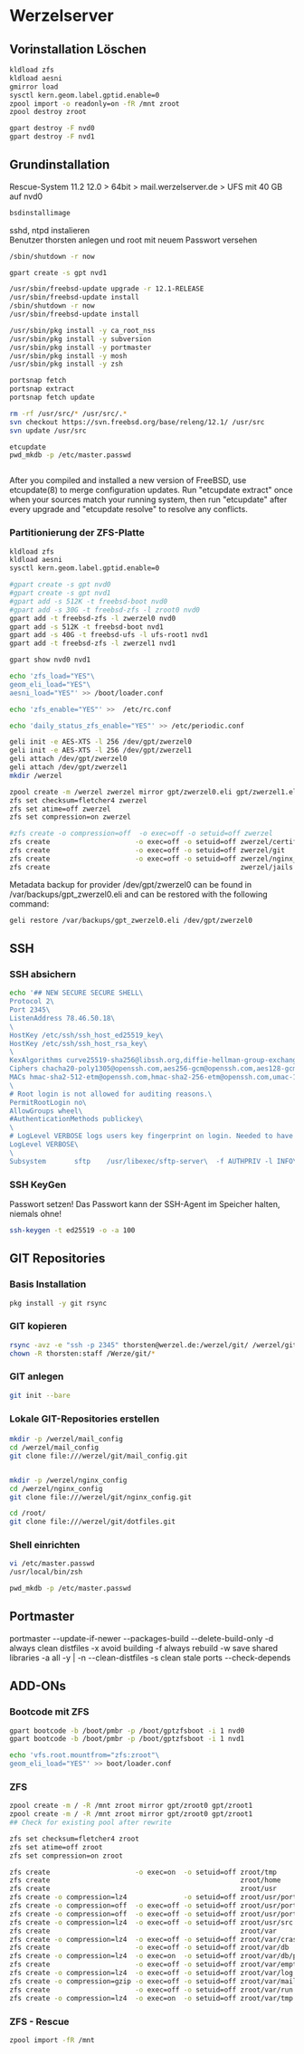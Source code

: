 # Werzelserver
## Vorinstallation Löschen
```sh  
kldload zfs
kldload aesni
gmirror load
sysctl kern.geom.label.gptid.enable=0
zpool import -o readonly=on -fR /mnt zroot
zpool destroy zroot

gpart destroy -F nvd0
gpart destroy -F nvd1
```
## Grundinstallation
Rescue-System 11.2
12.0 > 64bit > mail.werzelserver.de > UFS mit 40 GB auf nvd0
```sh
bsdinstallimage
```

sshd, ntpd instalieren  
Benutzer thorsten anlegen und root mit neuem Passwort versehen

```sh
/sbin/shutdown -r now

gpart create -s gpt nvd1

/usr/sbin/freebsd-update upgrade -r 12.1-RELEASE
/usr/sbin/freebsd-update install
/sbin/shutdown -r now
/usr/sbin/freebsd-update install

/usr/sbin/pkg install -y ca_root_nss
/usr/sbin/pkg install -y subversion
/usr/sbin/pkg install -y portmaster
/usr/sbin/pkg install -y mosh
/usr/sbin/pkg install -y zsh

portsnap fetch
portsnap extract
portsnap fetch update

rm -rf /usr/src/* /usr/src/.*
svn checkout https://svn.freebsd.org/base/releng/12.1/ /usr/src
svn update /usr/src

etcupdate
pwd_mkdb -p /etc/master.passwd



```

After you compiled and installed a new version of FreeBSD, use etcupdate(8) to merge
configuration updates.
Run "etcupdate extract" once when your sources match your running system, then run
"etcupdate" after every upgrade and "etcupdate resolve" to resolve any conflicts.

### Partitionierung der ZFS-Platte
```sh  
kldload zfs
kldload aesni
sysctl kern.geom.label.gptid.enable=0

#gpart create -s gpt nvd0
#gpart create -s gpt nvd1
#gpart add -s 512K -t freebsd-boot nvd0
#gpart add -s 30G -t freebsd-zfs -l zroot0 nvd0
gpart add -t freebsd-zfs -l zwerzel0 nvd0
gpart add -s 512K -t freebsd-boot nvd1
gpart add -s 40G -t freebsd-ufs -l ufs-root1 nvd1
gpart add -t freebsd-zfs -l zwerzel1 nvd1

gpart show nvd0 nvd1

echo 'zfs_load="YES"\
geom_eli_load="YES"\
aesni_load="YES"' >> /boot/loader.conf

echo 'zfs_enable="YES"' >>  /etc/rc.conf

echo 'daily_status_zfs_enable="YES"' >> /etc/periodic.conf

geli init -e AES-XTS -l 256 /dev/gpt/zwerzel0
geli init -e AES-XTS -l 256 /dev/gpt/zwerzel1
geli attach /dev/gpt/zwerzel0
geli attach /dev/gpt/zwerzel1
mkdir /werzel

zpool create -m /werzel zwerzel mirror gpt/zwerzel0.eli gpt/zwerzel1.eli
zfs set checksum=fletcher4 zwerzel
zfs set atime=off zwerzel
zfs set compression=on zwerzel

#zfs create -o compression=off  -o exec=off -o setuid=off zwerzel
zfs create                     -o exec=off -o setuid=off zwerzel/certificates
zfs create                     -o exec=off -o setuid=off zwerzel/git
zfs create                     -o exec=off -o setuid=off zwerzel/nginx_config
zfs create                                               zwerzel/jails
```
Metadata backup for provider /dev/gpt/zwerzel0 can be found in /var/backups/gpt_zwerzel0.eli and can be restored with the following command:
```sh
geli restore /var/backups/gpt_zwerzel0.eli /dev/gpt/zwerzel0
```

## SSH
### SSH absichern
```sh
echo '## NEW SECURE SECURE SHELL\
Protocol 2\
Port 2345\
ListenAddress 78.46.50.18\
\
HostKey /etc/ssh/ssh_host_ed25519_key\
HostKey /etc/ssh/ssh_host_rsa_key\
\
KexAlgorithms curve25519-sha256@libssh.org,diffie-hellman-group-exchange-sha256\
Ciphers chacha20-poly1305@openssh.com,aes256-gcm@openssh.com,aes128-gcm@openssh.com,aes256-ctr,aes192-ctr,aes128-ctr\
MACs hmac-sha2-512-etm@openssh.com,hmac-sha2-256-etm@openssh.com,umac-128-etm@openssh.com\
\
# Root login is not allowed for auditing reasons.\
PermitRootLogin no\
AllowGroups wheel\
#AuthenticationMethods publickey\
\
# LogLevel VERBOSE logs users key fingerprint on login. Needed to have a clear audit track of which key was using to log in.\
LogLevel VERBOSE\
\
Subsystem       sftp    /usr/libexec/sftp-server\  -f AUTHPRIV -l INFO\' >> /etc/ssh/sshd_config
```

### SSH KeyGen
Passwort setzen!
Das Passwort kann der SSH-Agent im Speicher halten, niemals ohne!
```sh
ssh-keygen -t ed25519 -o -a 100
```

## GIT Repositories
### Basis Installation
```sh
pkg install -y git rsync
```
### GIT kopieren
```sh
rsync -avz -e "ssh -p 2345" thorsten@werzel.de:/werzel/git/ /werzel/git/
chown -R thorsten:staff /Werze/git/*
```
### GIT anlegen
```sh
git init --bare
```

### Lokale GIT-Repositories erstellen
####
```sh
mkdir -p /werzel/mail_config
cd /werzel/mail_config
git clone file:///werzel/git/mail_config.git


mkdir -p /werzel/nginx_config
cd /werzel/nginx_config
git clone file:///werzel/git/nginx_config.git

cd /root/
git clone file:///werzel/git/dotfiles.git

```
### Shell einrichten
```sh
vi /etc/master.passwd
/usr/local/bin/zsh

pwd_mkdb -p /etc/master.passwd
```

## Portmaster
portmaster
--update-if-newer
--packages-build
--delete-build-only
-d always clean distfiles
-x avoid building
-f always rebuild
-w save shared libraries
-a all
-y | -n
--clean-distfiles
-s clean stale ports
--check-depends

## ADD-ONs
### Bootcode mit ZFS
```sh
gpart bootcode -b /boot/pmbr -p /boot/gptzfsboot -i 1 nvd0
gpart bootcode -b /boot/pmbr -p /boot/gptzfsboot -i 1 nvd1

echo 'vfs.root.mountfrom="zfs:zroot"\
geom_eli_load="YES"' >> boot/loader.conf
```

### ZFS
```sh
zpool create -m / -R /mnt zroot mirror gpt/zroot0 gpt/zroot1
zpool create -m / -R /mnt zroot mirror gpt/zroot0 gpt/zroot1
## Check for existing pool after rewrite

zfs set checksum=fletcher4 zroot
zfs set atime=off zroot
zfs set compression=on zroot

zfs create                     -o exec=on  -o setuid=off zroot/tmp
zfs create                                               zroot/home
zfs create                                               zroot/usr
zfs create -o compression=lz4              -o setuid=off zroot/usr/ports
zfs create -o compression=off  -o exec=off -o setuid=off zroot/usr/ports/distfiles
zfs create -o compression=off  -o exec=off -o setuid=off zroot/usr/ports/packages
zfs create -o compression=lz4  -o exec=off -o setuid=off zroot/usr/src
zfs create                                               zroot/var
zfs create -o compression=lz4  -o exec=off -o setuid=off zroot/var/crash
zfs create                     -o exec=off -o setuid=off zroot/var/db
zfs create -o compression=lz4  -o exec=on  -o setuid=off zroot/var/db/pkg
zfs create                     -o exec=off -o setuid=off zroot/var/empty
zfs create -o compression=lz4  -o exec=off -o setuid=off zroot/var/log
zfs create -o compression=gzip -o exec=off -o setuid=off zroot/var/mail
zfs create                     -o exec=off -o setuid=off zroot/var/run
zfs create -o compression=lz4  -o exec=on  -o setuid=off zroot/var/tmp
```

### ZFS - Rescue
```sh  
zpool import -fR /mnt
```
